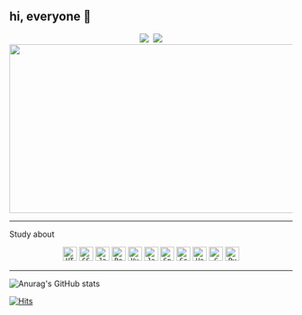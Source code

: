 ## hi, everyone 👋
<p align="center">
  <a href="https://www.instagram.com/soyuuuuuni/"><img src="https://img.shields.io/badge/Instagram-E4405F?style=flat-square&logo=Instagram&logoColor=white&link=https://www.instagram.com/soyuuuuuni/"/></a>&nbsp
  <a href="mailto:thdus1770@gmail.com"><img src="https://img.shields.io/badge/Gmail-d14836?style=flat-square&logo=Gmail&logoColor=white&link=thdus1770@gmail.com"/></a>
	<a href="https://www.solve-nyang.com"><img src="https://api.solve-nyang.com/compose/soyuuuuuni" width="600" height="300"/></a><br>
</p>

------------------------------------------------------------------------------------------------------------
Study about <div align="center">
	<code><img width="25" src="https://raw.githubusercontent.com/marwin1991/profile-technology-icons/refs/heads/main/icons/html.png" alt="HTML" title="HTML"/></code>
	<code><img width="25" src="https://raw.githubusercontent.com/marwin1991/profile-technology-icons/refs/heads/main/icons/css.png" alt="CSS" title="CSS"/></code>
	<code><img width="25" src="https://raw.githubusercontent.com/marwin1991/profile-technology-icons/refs/heads/main/icons/javascript.png" alt="JavaScript" title="JavaScript"/></code>
	<code><img width="25" src="https://raw.githubusercontent.com/marwin1991/profile-technology-icons/refs/heads/main/icons/react.png" alt="React" title="React"/></code>
	<code><img width="25" src="https://raw.githubusercontent.com/marwin1991/profile-technology-icons/refs/heads/main/icons/vue_js.png" alt="Vue.js" title="Vue.js"/></code>
	<code><img width="25" src="https://raw.githubusercontent.com/marwin1991/profile-technology-icons/refs/heads/main/icons/java.png" alt="Java" title="Java"/></code>
	<code><img width="25" src="https://raw.githubusercontent.com/marwin1991/profile-technology-icons/refs/heads/main/icons/spring.png" alt="Spring" title="Spring"/></code>
	<code><img width="25" src="https://raw.githubusercontent.com/marwin1991/profile-technology-icons/refs/heads/main/icons/scala.png" alt="Scala" title="Scala"/></code>
	<code><img width="25" src="https://raw.githubusercontent.com/marwin1991/profile-technology-icons/refs/heads/main/icons/hadoop.png" alt="Hadoop" title="Hadoop"/></code>
	<code><img width="25" src="https://raw.githubusercontent.com/marwin1991/profile-technology-icons/refs/heads/main/icons/c.png" alt="C" title="C"/></code>
	<code><img width="25" src="https://raw.githubusercontent.com/marwin1991/profile-technology-icons/refs/heads/main/icons/python.png" alt="Python" title="Python"/></code>
</div>

-------------------------------------------------------------------------
  ![Anurag's GitHub stats](https://github-readme-stats.vercel.app/api?username=soyuuuuuni&theme=dark&show_icons=true)
  
  [![Hits](https://hits.seeyoufarm.com/api/count/incr/badge.svg?url=https%3A%2F%2Fgithub.com%2Fsoyuuuuuni&count_bg=%2379C83D&title_bg=%23555555&icon=&icon_color=%233E4148&title=visit&edge_flat=false)](https://hits.seeyoufarm.com)
